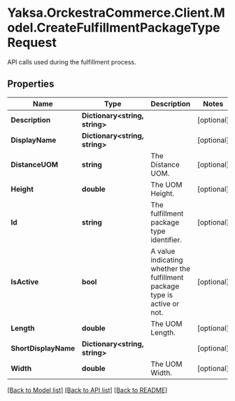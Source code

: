 # Yaksa.OrckestraCommerce.Client.Model.CreateFulfillmentPackageTypeRequest
API calls used during the fulfillment process.

## Properties

Name | Type | Description | Notes
------------ | ------------- | ------------- | -------------
**Description** | **Dictionary&lt;string, string&gt;** |  | [optional] 
**DisplayName** | **Dictionary&lt;string, string&gt;** |  | [optional] 
**DistanceUOM** | **string** | The Distance UOM. | [optional] 
**Height** | **double** | The UOM Height. | [optional] 
**Id** | **string** | The fulfillment package type identifier. | [optional] 
**IsActive** | **bool** | A value indicating whether the fulfillment package type is active or not. | [optional] 
**Length** | **double** | The UOM Length. | [optional] 
**ShortDisplayName** | **Dictionary&lt;string, string&gt;** |  | [optional] 
**Width** | **double** | The UOM Width. | [optional] 

[[Back to Model list]](../README.md#documentation-for-models) [[Back to API list]](../README.md#documentation-for-api-endpoints) [[Back to README]](../README.md)

